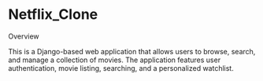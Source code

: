 # Netflix_Clone
Overview

This is a Django-based web application that allows users to browse, search, and manage a collection of movies. The application features user authentication, movie listing, searching, and a personalized watchlist.

